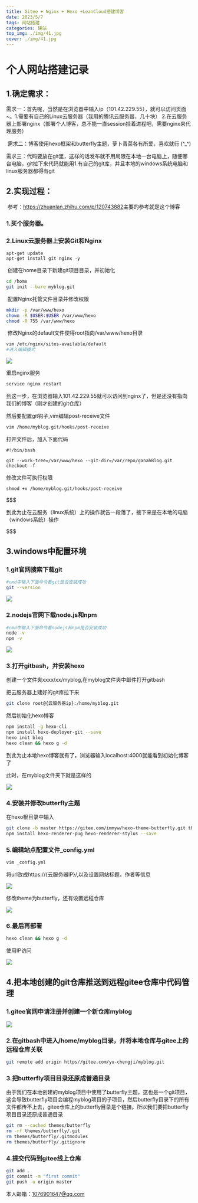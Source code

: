 ```yaml
---
title: Gitee + Nginx + Hexo +LeanCloud搭建博客
date: 2023/5/7
tags: 网站搭建
categories: 建站
top_img: ./img/41.jpg
cover: ./img/41.jpg
---
```


# 个人网站搭建记录

## 1.确定需求：

​	需求一：首先呢，当然是在浏览器中输入ip（101.42.229.55），就可以访问页面~。
​					1.需要有自己的Linux云服务器（我用的腾讯云服务器，几十块）
​					2.在云服务器上部署nginx（部署个人博客，总不能一直session挂着进程吧，需要nginx来代理服务）

​	需求二：博客使用hexo框架和butterfly主题，萝卜青菜各有所爱，喜欢就行	(^_^)

​	需求三：代码要放在git里，这样的话发布就不用局限在本地一台电脑上，随便哪台电脑，git拉下来代码就能用
​					1.有自己的git库，并且本地的windows系统电脑和linux服务器都得有git

## 2.实现过程：

​	参考：https://zhuanlan.zhihu.com/p/120743882
​	主要的参考就是这个博客

### 	1.买个服务器。

### 	2.Linux云服务器上安装Git和Nginx

```shell
apt-get update
apt-get install git nginx -y
```

​	创建在home目录下新建git项目目录，并初始化

```sh
cd /home
git init --bare myblog.git 
```

​	配置Nginx托管文件目录并修改权限

```sh
mkdir -p /var/www/hexo
chown -R $USER:$USER /var/www/hexo
chmod -R 755 /var/www/hexo
```

​	修改Nginx的default文件使得root指向/var/www/hexo目录

```sh
vim /etc/nginx/sites-available/default
#进入编辑模式
```

![](./img/1.png)



重启nginx服务

```sh
service nginx restart
```

到这一步，在浏览器输入101.42.229.55就可以访问到nginx了，但是还没有指向我们的博客（刚才创建的git仓库）

然后要配置git钩子,vim编辑post-receive文件

```sh
vim /home/myblog.git/hooks/post-receive
```

打开文件后，加入下面代码

```shell
#!/bin/bash

git --work-tree=/var/www/hexo --git-dir=/var/repo/ganahBlog.git checkout -f
```

修改文件可执行权限

```sh
shmod +x /home/myblog.git/hooks/post-receive
```



$$$$$$$$$$$$$$$$$$$$$$$

到此为止在云服务（linux系统）上的操作就告一段落了，接下来是在本地的电脑（windows系统）操作

$$$$$$$$$$$$$$$$$$$$$$$



## 3.windows中配置环境

### 1.git官网搜索下载git

```sh
#cmd中输入下面命令看git是否安装成功
git --version
```

![](./img/2.png)	

### 2.nodejs官网下载node.js和npm



```sh
#cmd中输入下面命令看nodejs和npm是否安装成功
node -v
npm -v
```

![](/img/3.png)



### 3.打开gitbash，并安装hexo

创建一个文件夹xxxx/xx/myblog,在myblog文件夹中邮件打开gitbash

把云服务器上建好的git库拉下来

```sh
git clone root@{云服务器ip}:/home/myblog.git
```

然后初始化hexo博客

```sh
npm install -g hexo-cli
npm install hexo-deployer-git --save
hexo init blog
hexo clean && hexo g -d
```

到此为止本地hexo博客就有了，浏览器输入localhost:4000就能看到初始化博客了

此时，在myblog文件夹下就是这样的

![](./img/4.png)

### 4.安装并修改butterfly主题

在hexo根目录中输入

```sh
git clone -b master https://gitee.com/immyw/hexo-theme-butterfly.git themes/butterfly
npm install hexo-renderer-pug hexo-renderer-stylus --save
```



### 5.编辑站点配置文件_config.yml

```sh
vim _config.yml
```

将url改成https://{云服务器IP}/,以及设置网站标题，作者等信息

![](./img/5.png)

修改theme为butterfly，还有设置远程仓库

![](./img/6.png)

### 6.最后再部署

```sh
hexo clean && hexo g -d
```

使用IP访问

![](./img/7.png)







## 4.把本地创建的git仓库推送到远程gitee仓库中代码管理

### 	1.gitee官网申请注册并创建一个新仓库myblog

![](./img/8.png)

### 	2.在gitbash中进入/home/myblog目录，并将本地仓库与gitee上的远程仓库关联

```sh
git remote add origin https//gitee.com/yu-chengji/myblog.git
```

### 	3.把butterfly项目目录还原成普通目录

由于我们在本地创建的myblog项目中使用了butterfly主题，这也是一个git项目，这会导致butterfly项目会编程myblog项目的子项目，然后butterfly目录下的所有文件都传不上去，gitee仓库上的butterfly目录是个链接。所以我们要把butterfly项目目录还原成普通目录

```sh
git rm --cached themes/butterfly
rm -rf themes/butterfly/.git
rm themes/butterfly/.gitmodules
rm themes/butterfly/.gitignore
```

### 	4.提交代码到gitee线上仓库

```sh
git add .
git commit -m "first commit"
git push -u origin master
```

本人邮箱：1076901647@qq.com
